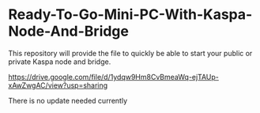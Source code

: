 # Ready-To-Go-Mini-PC-With-Kaspa-Node-And-Bridge
This repository will provide the file to quickly be able to start your public or private Kaspa node and bridge.

https://drive.google.com/file/d/1ydqw9Hm8CvBmeaWq-ejTAUp-xAwZwgAC/view?usp=sharing

There is no update needed currently
